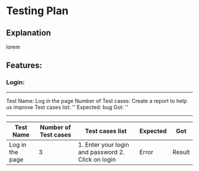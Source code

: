 # Testing Plan

## Explanation

lorem

## Features:

### Login:

---
Test Name: Log in the page
Number of Test cases: Create a report to help us improve
Test cases list: ''
Expected: bug
Got: ''

---

| Test Name | Number of Test cases |    Test cases list     |    Expected    |       Got       | 
| --------- | -------------------- |    ---------------     |    --------    |       ---       | 
| Log in the page | 3 |    1. Enter your login and password 2. Click on login     |    Error    |     Result       |             


